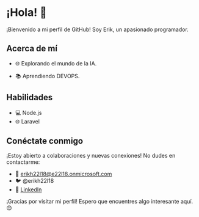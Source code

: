 # ¡Hola! 👋

¡Bienvenido a mi perfil de GitHub! Soy Erik, un apasionado programador.

## Acerca de mí

- 🌐 Explorando el mundo de la IA.
<!--- - 💻 Actualmente trabajando en [proyectos actuales]. --->
- 📚 Aprendiendo DEVOPS.

<!---
## Mis Proyectos Destacados

- 🚀 [Nombre del Proyecto 1]: [Breve descripción].
- 🌟 [Nombre del Proyecto 2]: [Breve descripción].](url)
--->

## Habilidades

- 💻 Node.js
- 🌐 Laravel

## Conéctate conmigo

¡Estoy abierto a colaboraciones y nuevas conexiones! No dudes en contactarme:

- 📧 erikh22l18@e22l18.onmicrosoft.com
- 🐦 @erikh22l18
- 👔 [LinkedIn](https://www.linkedin.com/in/erik-fisher-cueva-huari-057123164/)

¡Gracias por visitar mi perfil! Espero que encuentres algo interesante aquí. 😊

<!---
erikh22l18/erikh22l18 is a ✨ special ✨ repository because its `README.md` (this file) appears on your GitHub profile.
You can click the Preview link to take a look at your changes.
--->
